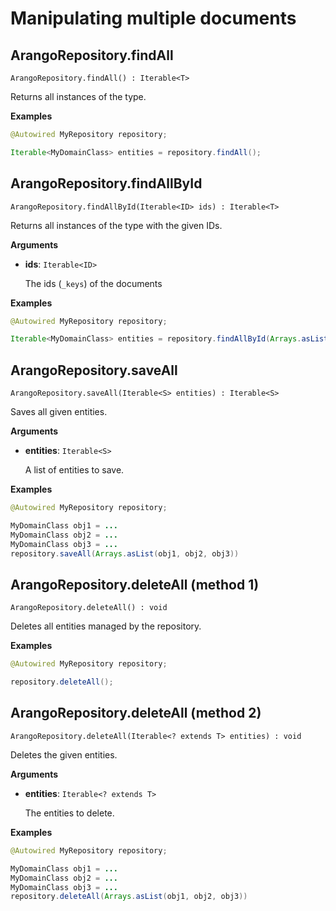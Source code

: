 <!-- don't edit here, it's from https://@github.com/arangodb/spring-data.git / docs/Drivers/ -->
# Manipulating multiple documents

## ArangoRepository.findAll

```
ArangoRepository.findAll() : Iterable<T>
```

Returns all instances of the type.

**Examples**

```Java
@Autowired MyRepository repository;

Iterable<MyDomainClass> entities = repository.findAll();
```

## ArangoRepository.findAllById

```
ArangoRepository.findAllById(Iterable<ID> ids) : Iterable<T>
```

Returns all instances of the type with the given IDs.

**Arguments**

- **ids**: `Iterable<ID>`

  The ids (`_keys`) of the documents

**Examples**

```java
@Autowired MyRepository repository;

Iterable<MyDomainClass> entities = repository.findAllById(Arrays.asList("some-id", "some-other-id"));
```

## ArangoRepository.saveAll

```
ArangoRepository.saveAll(Iterable<S> entities) : Iterable<S>
```

Saves all given entities.

**Arguments**

- **entities**: `Iterable<S>`

  A list of entities to save.

**Examples**

```java
@Autowired MyRepository repository;

MyDomainClass obj1 = ...
MyDomainClass obj2 = ...
MyDomainClass obj3 = ...
repository.saveAll(Arrays.asList(obj1, obj2, obj3))
```

## ArangoRepository.deleteAll (method 1)

```
ArangoRepository.deleteAll() : void
```

Deletes all entities managed by the repository.

**Examples**

```java
@Autowired MyRepository repository;

repository.deleteAll();
```

## ArangoRepository.deleteAll (method 2)

```
ArangoRepository.deleteAll(Iterable<? extends T> entities) : void
```

Deletes the given entities.

**Arguments**

- **entities**: `Iterable<? extends T>`

  The entities to delete.

**Examples**

```java
@Autowired MyRepository repository;

MyDomainClass obj1 = ...
MyDomainClass obj2 = ...
MyDomainClass obj3 = ...
repository.deleteAll(Arrays.asList(obj1, obj2, obj3))
```
